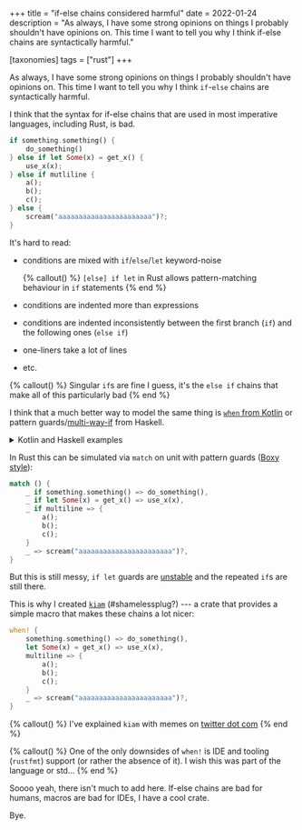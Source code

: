 +++
title = "if-else chains considered harmful"
date = 2022-01-24
description = "As always, I have some strong opinions on things I probably shouldn't have opinions on. This time I want to tell you why I think if-else chains are syntactically harmful."

[taxonomies] 
tags = ["rust"]
+++

As always, I have some strong opinions on things I probably shouldn't have opinions on. This time I want to tell you why I think `if`-`else` chains are syntactically harmful.

<!-- more -->

I think that the syntax for if-else chains that are used in most imperative languages, including Rust, is bad.

```rust
if something.something() {
    do_something()
} else if let Some(x) = get_x() {
    use_x(x);
} else if mutliline {
    a();
    b();
    c();
} else {
    scream("aaaaaaaaaaaaaaaaaaaaaaa")?;
}
```

It's hard to read:

- conditions are mixed with `if`/`else`/`let` keyword-noise
    
    {% callout() %}
    `[else] if let` in Rust allows pattern-matching behaviour in `if` statements
    {% end %}
    
- conditions are indented more than expressions
- conditions are indented inconsistently between the first branch (`if`) and the following ones (`else if`)
- one-liners take a lot of lines
- etc.

{% callout() %}
Singular `if`s are fine I guess, it's the `else if` chains that make all of this particularly bad
{% end %}

I think that a much better way to model the same thing is [`when` from Kotlin](https://kotlinlang.org/docs/control-flow.html#when-expression) or pattern guards/[multi-way-if](https://wiki.haskell.org/Case#MultiWayIf) from Haskell.

<details><summary>Kotlin and Haskell examples</summary>
<p>
    
```kotlin
when {
    x.isOdd() -> print("x is odd")
    y.isEven() -> print("y is even")
    else -> print("x+y is odd")
}
```

```haskell
case () of _
    | condition1 -> expr1
    | condition2 -> expr2
    | condition3 -> expr3
    | otherwise  -> default

if | condition1 -> expr1
    | condition2 -> expr2
    | condition3 -> expr3
    | otherwise  -> default
```


</p>
</details>

In Rust this can be simulated via `match` on unit with pattern guards ([Boxy style](https://twitter.com/EllenNyan0214/status/1356792709391015937)):

```rust
match () {
    _ if something.something() => do_something(),
    _ if let Some(x) = get_x() => use_x(x),
    _ if multiline => {
        a();
        b();
        c();
    }
    _ => scream("aaaaaaaaaaaaaaaaaaaaaaa")?,
}
```

But this is still messy, `if let` guards are [unstable](https://github.com/rust-lang/rust/issues/51114) and the repeated `if`s are still there.

This is why I created [`kiam`](https://docs.rs/kiam/0.1.0/kiam/index.html) (#shamelessplug?) --- a crate that provides a simple macro that makes these chains a lot nicer:

```rust
when! {
    something.something() => do_something(),
    let Some(x) = get_x() => use_x(x),
    multiline => {
        a();
        b();
        c();
    }
    _ => scream("aaaaaaaaaaaaaaaaaaaaaaa")?,
}
```

{% callout() %}
I've explained `kiam` with memes on [twitter dot com](https://twitter.com/maybewaffle/status/1359100586948505603?s=20)
{% end %}

{% callout() %}
One of the only downsides of `when!` is IDE and tooling (`rustfmt`) support (or rather the absence of it). I wish this was part of the language or std...
{% end %}

Soooo yeah, there isn't much to add here. If-else chains are bad for humans, macros are bad for IDEs, I have a cool crate.

Bye.
